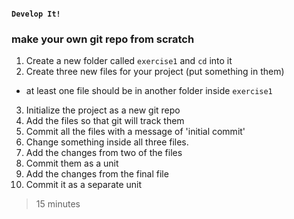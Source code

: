 #### `Develop It!`
###  make your own git repo from scratch

1. Create a new folder called `exercise1` and `cd` into it
2. Create three new files for your project (put something in them)
  - at least one file should be in another folder inside `exercise1`
3. Initialize the project as a new git repo
4. Add the files so that git will track them
5. Commit all the files with a message of 'initial commit'
6. Change something inside all three files.
7. Add the changes from two of the files
8. Commit them as a unit
9. Add the changes from the final file
10. Commit it as a separate unit

>15 minutes